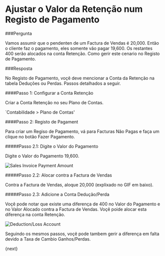 <!-- add-breadcrumbs -->
# Ajustar o Valor da Retenção num Registo de Pagamento

###Pergunta

Vamos assumir que o pendenten de um Factura de Vendas é 20,000. Então o cliente faz o pagamento, eles somente vão pagar 19,600. Os restantes 400 serão alocados na conta Retenção. Como gerir este cenario no Registo de Pagamento.

###Resposta

No Registo de Pagamento, voçê deve mencionar a Conta da Retenção na tabela Deduções ou Perdas. Passos detalhados a seguir.

####Passo 1: Configurar a Conta Retenção

Criar a Conta Retenção no seu Plano de Contas.

`Contabilidade > Plano de Contas'

####Passo 2: Registo de Pagament

Para criar um Regiso de Pagamento, vá para Facturas Não Pagas e faça um clique no botão Fazer Pagamento.

#####Passo 2.1: Digite o Valor do Pagamento

Digite o Valor do Pagamento 19,600.

<img alt="Sales Invoice Payment Amount" class="screenshot" src="{{docs_base_url}}/assets/img/articles/withhold-1.png">

#####Passo 2.2: Alocar contra a Factura de Vendas

Contra a Factura de Vendas, aloque 20,000 (explixado no GIF em baixo).

#####Passo 2.3: Adicione a Conta Dedução/Perda

Voçê pode notar que existe uma diferença de 400 no Valor do Pagamento e no Valor Alocado contra a Factura de Vendas. Voçê poide alocar esta diferença na conta Retenção.

<img alt="Deduction/Loss Account" class="screenshot" src="{{docs_base_url}}/assets/img/articles/withhold-2.gif">

Seguindo os mesmos passos, voçê pode tambem gerir a diferença em falta devido a Taxa de Cambio Ganhos/Perdas.
 
{next}
